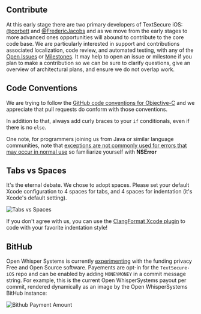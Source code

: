 ## Contribute

At this early stage there are two primary developers of TextSecure iOS: [@corbett](https://github.com/corbett) and [@FredericJacobs](https://github.com/fredericjacobs) and as we move from the early stages to more advanced ones opportunities will abound to contribute to the core code base. We are particularly interested in support and contributions associated localization, code review, and automated testing, with any of the [Open Issues](https://github.com/WhisperSystems/TextSecure-iOS/issues?state=open) or [Milestones](https://github.com/WhisperSystems/TextSecure-iOS/issues/milestones?state=open). It may help to open an issue or milestone if you plan to make a contribution so we can be sure to clarify questions, give an overview of architectural plans, and ensure we do not overlap work.

## Code Conventions

We are trying to follow the [GitHub code conventions for Objective-C](https://github.com/github/objective-c-conventions) and we appreciate that pull requests do conform with those conventions. 

In addition to that, always add curly braces to your `if` conditionals, even if there is no `else`.

One note, for programmers joining us from Java or similar language communities, note that [exceptions are not commonly used for errors that may occur in normal use](http://stackoverflow.com/questions/324284/throwing-an-exception-in-objective-c-cocoa/324805#324805) so familiarize yourself with **NSError** 

## Tabs vs Spaces

It's the eternal debate. We chose to adopt spaces. Please set your default Xcode configuration to 4 spaces for tabs, and 4 spaces for indentation (it's Xcode's default setting).

![Tabs vs Spaces](http://cl.ly/TYPZ/Screen%20Shot%202014-01-26%20at%2019.02.28.png)

If you don't agree with us, you can use the [ClangFormat Xcode plugin](https://github.com/travisjeffery/ClangFormat-Xcode) to code with your favorite indentation style!

## BitHub

Open Whisper Systems is currently [experimenting](https://whispersystems.org/blog/bithub/) with the funding privacy Free and Open Source software. Payements are opt-in for the `TextSecure-iOS` repo and can be enabled by adding `MONEYMONEY` in a commit message string. For example, this is the current Open WhisperSystems payout per commit, rendered dynamically as an image by the Open WhisperSystems BitHub instance:

![Bithub Payment Amount](https://bithub.herokuapp.com/v1/status/payment/commit?format=png)
